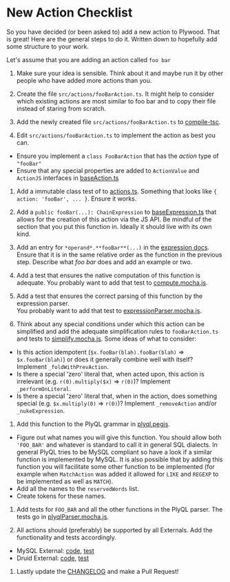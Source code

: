 # New Action Checklist

So you have decided (or been asked to) add a new action to Plywood. That is great!
Here are the general steps to do it. Written down to hopefully add some structure to your work.

Let's assume that you are adding an action called `foo bar`
 
1. Make sure your idea is sensible. Think about it and maybe run it by other people who have added more actions than you.

1. Create the file `src/actions/fooBarAction.ts`. It might help to consider which existing actions are most similar
   to foo bar and to copy their file instead of staring from scratch.
   
1. Add the newly created file `src/actions/fooBarAction.ts` to [compile-tsc](/compile-tsc).

1. Edit `src/actions/fooBarAction.ts` to implement the action as best you can.
  * Ensure you implement a `class FooBarAction` that has the *action* type of `"fooBar"`  
  * Ensure that any special properties are added to `ActionValue` and `ActionJS` interfaces in [baseAction.ts](src/actions/baseAction.ts)

1. Add a immutable class test of to [actions.ts](test/overall/actions.ts). Something that looks like `{ action: 'fooBar', ... }`. Ensure it works.

1. Add a `public fooBar(...): ChainExpression` to [baseExpression.ts](src/expressions/baseExpression.ts) that allows for
   the creation of this action via the JS API.
   Be mindful of the section that you put this function in. Ideally it should live with its own kind.
   
1. Add an entry for `*operand*.**fooBar**(...)` in the [expression docs](docs/expressions.md).
   Ensure that it is in the same relative order as the function in the previous step.
   Describe what *foo bar* does and add an example or two.
   
1. Add a test that ensures the native computation of this function is adequate.
   You probably want to add that test to [compute.mocha.js](test/overall/compute.mocha.js).
    
1. Add a test that ensures the correct parsing of this function by the expression parser.    
   You probably want to add that test to [expressionParser.mocha.js](test/overall/expressionParser.mocha.js).

1. Think about any special conditions under which this action can be simplified and add the adequate simplification
   rules to `fooBarAction.ts` and tests to [simplify.mocha.js](test/overall/simplify.mocha.js).
   Some ideas of what to consider:
  * Is this action idempotent (`$x.fooBar(blah).fooBar(blah)` => `$x.fooBar(blah)`) or does it generally combine well with itself?
    Implement `_foldWithPrevAction`.
  * Is there a special 'zero' literal that, when acted upon, this action is irrelevant (e.g. `r(0).multiply($x)` => `r(0)`)?
    Implement `_performOnLiteral`.  
  * Is there a special 'zero' literal that, when in the action, does something special (e.g. `$x.multiply(0)` => `r(0)`)?
    Implement `_removeAction` and/or `_nukeExpression`.
      
1. Add this function to the PlyQL grammar in [plyql.pegjs](src/expressions/plyql.pegjs).
  * Figure out what names you will give this function.
    You should allow both `'FOO_BAR'` and whatever is standard to call it in general SQL dialects.
    In general PlyQL tries to be MySQL compliant so have a look if a similar function is implemented by MySQL.
    It is also possible that by adding this function you will facilitate some other function to be implemented
    (for example when `MatchAction` was added it allowed for `LIKE` and `REGEXP` to be implemented as well as `MATCH`).
  * Add all the names to the `reservedWords` list.  
  * Create tokens for these names.

1. Add tests for `FOO_BAR` and all the other functions in the PlyQL parser.
   The tests go in [plyqlParser.mocha.js](test/overall/plyqlParser.mocha.js).
   
1. All actions should (preferably) be supported by all Externals. Add the functionality and tests accordingly. 
  * MySQL External: [code](src/external/mySqlExternal.ts), [test](test/external/mySqlExternal.mocha.js)
  * Druid External: [code](src/external/druidExternal.ts), [test](test/external/druidExternal.mocha.js)

1. Lastly update the [CHANGELOG](CHANGELOG.md) and make a Pull Request!

